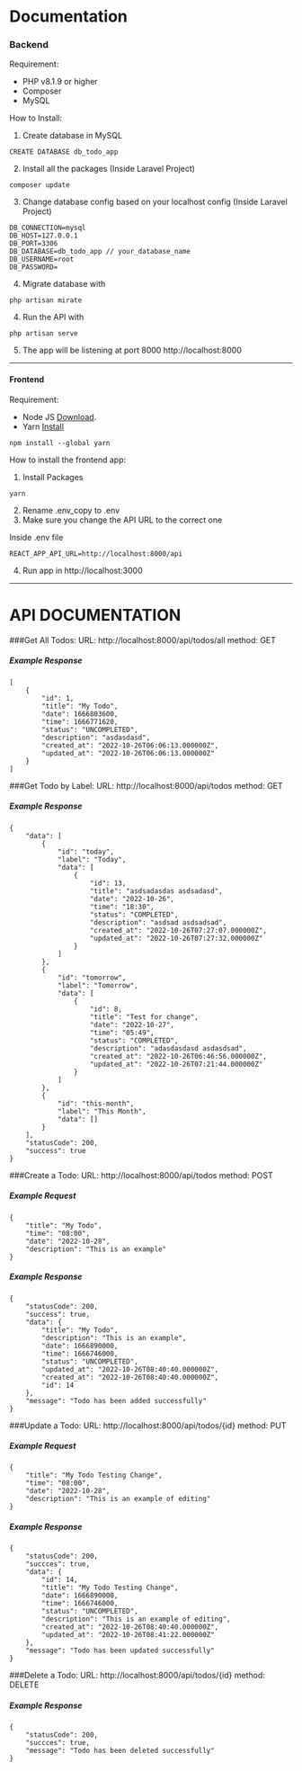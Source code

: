 # Documentation

### Backend

Requirement:

- PHP v8.1.9 or higher
- Composer
- MySQL

How to Install:

1. Create database in MySQL

```
CREATE DATABASE db_todo_app
```

2. Install all the packages (Inside Laravel Project)

```
composer update
```

3. Change database config based on your localhost config (Inside Laravel Project)

```
DB_CONNECTION=mysql
DB_HOST=127.0.0.1
DB_PORT=3306
DB_DATABASE=db_todo_app // your_database_name
DB_USERNAME=root
DB_PASSWORD=
```

4. Migrate database with

```
php artisan mirate
```

4. Run the API with

```
php artisan serve
```

5. The app will be listening at port 8000 http://localhost:8000
<hr>

#### Frontend

Requirement:

- Node JS [Download](https://nodejs.org/en/ "Download NodeJS").
- Yarn [Install](https://classic.yarnpkg.com/lang/en/docs/install/#windows-stable)

```
npm install --global yarn
```

How to install the frontend app:

1. Install Packages

```
yarn
```

2. Rename .env_copy to .env
3. Make sure you change the API URL to the correct one

Inside .env file

```
REACT_APP_API_URL=http://localhost:8000/api
```

4. Run app in http://localhost:3000

<hr>

# API DOCUMENTATION

###Get All Todos:
URL: http://localhost:8000/api/todos/all
method: GET

##### Example Response

```
[
    {
        "id": 1,
        "title": "My Todo",
        "date": 1666803600,
        "time": 1666771620,
        "status": "UNCOMPLETED",
        "description": "asdasdasd",
        "created_at": "2022-10-26T06:06:13.000000Z",
        "updated_at": "2022-10-26T06:06:13.000000Z"
    }
]
```

###Get Todo by Label:
URL: http://localhost:8000/api/todos
method: GET

##### Example Response

```
{
    "data": [
        {
            "id": "today",
            "label": "Today",
            "data": [
                {
                    "id": 13,
                    "title": "asdsadasdas asdsadasd",
                    "date": "2022-10-26",
                    "time": "18:30",
                    "status": "COMPLETED",
                    "description": "asdsad asdsadsad",
                    "created_at": "2022-10-26T07:27:07.000000Z",
                    "updated_at": "2022-10-26T07:27:32.000000Z"
                }
            ]
        },
        {
            "id": "tomorrow",
            "label": "Tomorrow",
            "data": [
                {
                    "id": 8,
                    "title": "Test for change",
                    "date": "2022-10-27",
                    "time": "05:49",
                    "status": "COMPLETED",
                    "description": "adasdasdasd asdasdsad",
                    "created_at": "2022-10-26T06:46:56.000000Z",
                    "updated_at": "2022-10-26T07:21:44.000000Z"
                }
            ]
        },
        {
            "id": "this-month",
            "label": "This Month",
            "data": []
        }
    ],
    "statusCode": 200,
    "success": true
}
```

###Create a Todo:
URL: http://localhost:8000/api/todos
method: POST

##### Example Request

```
{
    "title": "My Todo",
    "time": "08:00",
    "date": "2022-10-28",
    "description": "This is an example"
}
```

##### Example Response

```
{
    "statusCode": 200,
    "success": true,
    "data": {
        "title": "My Todo",
        "description": "This is an example",
        "date": 1666890000,
        "time": 1666746000,
        "status": "UNCOMPLETED",
        "updated_at": "2022-10-26T08:40:40.000000Z",
        "created_at": "2022-10-26T08:40:40.000000Z",
        "id": 14
    },
    "message": "Todo has been added successfully"
}
```

###Update a Todo:
URL: http://localhost:8000/api/todos/{id}
method: PUT

##### Example Request

```
{
    "title": "My Todo Testing Change",
    "time": "08:00",
    "date": "2022-10-28",
    "description": "This is an example of editing"
}
```

##### Example Response

```
{
    "statusCode": 200,
    "succces": true,
    "data": {
        "id": 14,
        "title": "My Todo Testing Change",
        "date": 1666890000,
        "time": 1666746000,
        "status": "UNCOMPLETED",
        "description": "This is an example of editing",
        "created_at": "2022-10-26T08:40:40.000000Z",
        "updated_at": "2022-10-26T08:41:22.000000Z"
    },
    "message": "Todo has been updated successfully"
}
```

###Delete a Todo:
URL: http://localhost:8000/api/todos/{id}
method: DELETE

##### Example Response

```
{
    "statusCode": 200,
    "succces": true,
    "message": "Todo has been deleted successfully"
}
```
